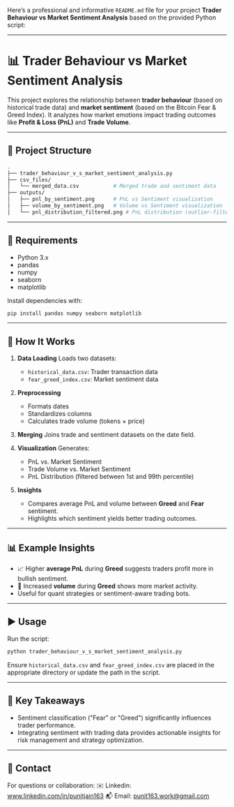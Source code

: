 Here’s a professional and informative `README.md` file for your project **Trader Behaviour vs Market Sentiment Analysis** based on the provided Python script:

---

# 📊 Trader Behaviour vs Market Sentiment Analysis

This project explores the relationship between **trader behaviour** (based on historical trade data) and **market sentiment** (based on the Bitcoin Fear & Greed Index). It analyzes how market emotions impact trading outcomes like **Profit & Loss (PnL)** and **Trade Volume**.

---

## 📁 Project Structure

```bash
.
├── trader_behaviour_v_s_market_sentiment_analysis.py
├── csv_files/
│   └── merged_data.csv           # Merged trade and sentiment data
├── outputs/
│   ├── pnl_by_sentiment.png      # PnL vs Sentiment visualization
│   ├── volume_by_sentiment.png   # Volume vs Sentiment visualization
│   └── pnl_distribution_filtered.png # PnL distribution (outlier-filtered)
```

---

## 🔧 Requirements

* Python 3.x
* pandas
* numpy
* seaborn
* matplotlib

Install dependencies with:

```bash
pip install pandas numpy seaborn matplotlib
```

---

## 📌 How It Works

1. **Data Loading**
   Loads two datasets:

   * `historical_data.csv`: Trader transaction data
   * `fear_greed_index.csv`: Market sentiment data

2. **Preprocessing**

   * Formats dates
   * Standardizes columns
   * Calculates trade volume (tokens × price)

3. **Merging**
   Joins trade and sentiment datasets on the date field.

4. **Visualization**
   Generates:

   * PnL vs. Market Sentiment
   * Trade Volume vs. Market Sentiment
   * PnL Distribution (filtered between 1st and 99th percentile)

5. **Insights**

   * Compares average PnL and volume between **Greed** and **Fear** sentiment.
   * Highlights which sentiment yields better trading outcomes.

---

## 📊 Example Insights

* 📈 Higher **average PnL** during **Greed** suggests traders profit more in bullish sentiment.
* 🔄 Increased **volume** during **Greed** shows more market activity.
* Useful for quant strategies or sentiment-aware trading bots.

---

## ▶️ Usage

Run the script:

```bash
python trader_behaviour_v_s_market_sentiment_analysis.py
```

Ensure `historical_data.csv` and `fear_greed_index.csv` are placed in the appropriate directory or update the path in the script.

---

## 🧠 Key Takeaways

* Sentiment classification ("Fear" or "Greed") significantly influences trader performance.
* Integrating sentiment with trading data provides actionable insights for risk management and strategy optimization.

---

## 📮 Contact

For questions or collaboration:
✉️ Linkedin: www.linkedin.com/in/punitjain163
📬 Email: punit163.work@gmail.com

